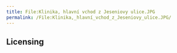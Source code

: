 ```yaml
---
title: File:Klinika, hlavní vchod z Jeseniovy ulice.JPG
permalink: /File:Klinika,_hlavní_vchod_z_Jeseniovy_ulice.JPG/
---
```


## Licensing
